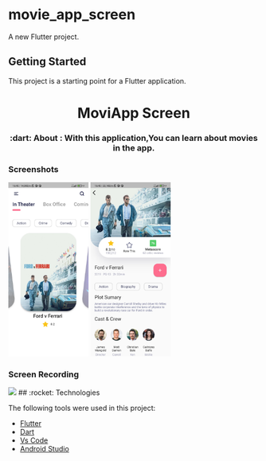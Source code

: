 # movie_app_screen

A new Flutter project.

## Getting Started

This project is a starting point for a Flutter application.

<h1 align="center">MoviApp Screen</h1>

<h3 align="center">
   :dart: About : 
  With this application,You can learn about movies in the app.
</h3>

### Screenshots     
<img src="assets/screenshots/MovieApp_1.jpg" width="32%" /> <img src="assets/screenshots/MovieApp_2.jpg" width="32%" />

### Screen Recording
<img src="assets/screenshots/MovieApp_Screenrecord.gif" width="32%" />
## :rocket: Technologies

The following tools were used in this project:

- [Flutter](https://flutter.dev/)
- [Dart](https://dart.dev/)
- [Vs Code](https://code.visualstudio.com/)
- [Android Studio](https://developer.android.com/studio?gclid=Cj0KCQiAyJOBBhDCARIsAJG2h5eL8TqlTcYWCGcBIPw1fvDCI8-HFaYlvzdfH8GUd_-j9kX9SbFTTJkaAo3MEALw_wcB&gclsrc=aw.ds)

